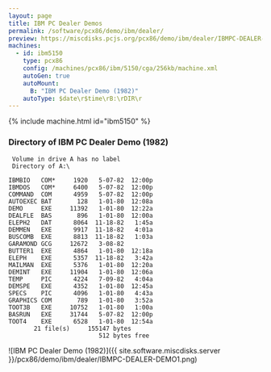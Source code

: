 ```yaml
---
layout: page
title: IBM PC Dealer Demos
permalink: /software/pcx86/demo/ibm/dealer/
preview: https://miscdisks.pcjs.org/pcx86/demo/ibm/dealer/IBMPC-DEALER-DEMO1.png
machines:
  - id: ibm5150
    type: pcx86
    config: /machines/pcx86/ibm/5150/cga/256kb/machine.xml
    autoGen: true
    autoMount:
      B: "IBM PC Dealer Demo (1982)"
    autoType: $date\r$time\rB:\rDIR\r
---
```


{% include machine.html id="ibm5150" %}

### Directory of IBM PC Dealer Demo (1982)

     Volume in drive A has no label
     Directory of A:\

    IBMBIO   COM*     1920   5-07-82  12:00p
    IBMDOS   COM*     6400   5-07-82  12:00p
    COMMAND  COM      4959   5-07-82  12:00p
    AUTOEXEC BAT       128   1-01-80  12:08a
    DEMO     EXE     11392   1-01-80  12:22a
    DEALFLE  BAS       896   1-01-80  12:00a
    ELEPH2   DAT      8064  11-18-82   1:45a
    DEMMEN   EXE      9917  11-18-82   4:01a
    BUSCOMB  EXE      8813  11-18-82   1:03a
    GARAMOND GCG     12672   3-08-82
    BUTTER1  EXE      4864   1-01-80  12:18a
    ELEPH    EXE      5357  11-18-82   3:42a
    MAILMAN  EXE      5376   1-01-80  12:20a
    DEMINT   EXE     11904   1-01-80  12:06a
    TEMP     PIC      4224   7-09-82   4:04a
    DEMSPE   EXE      4352   1-01-80  12:45a
    SPECS    PIC      4096   1-01-80   4:43a
    GRAPHICS COM       789   1-01-80   3:52a
    TOOT3B   EXE     10752   1-01-80   1:00a
    BASRUN   EXE     31744   5-07-82  12:00p
    TOOT4    EXE      6528   1-01-80  12:54a
           21 file(s)     155147 bytes
                             512 bytes free

![IBM PC Dealer Demo (1982)]({{ site.software.miscdisks.server }}/pcx86/demo/ibm/dealer/IBMPC-DEALER-DEMO1.png)
